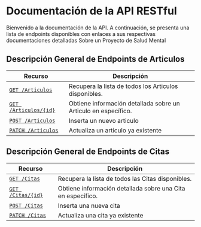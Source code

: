 # Documentación de la API RESTful

Bienvenido a la documentación de la API. A continuación, se presenta una lista
de endpoints disponibles con enlaces a sus respectivas documentaciones detalladas
Sobre un Proyecto de Salud Mental

## Descripción General de Endpoints de Articulos

|                         Recurso                                                 | Descripción |
| ------------------------------------------------------------- | ------------------------------------------------------- |
| [`GET /Articulos`](./endpoints//get-Articulos.md)             | Recupera la lista de todos los Articulos disponibles. |
| [`GET /Articulos/{id}`](./endpoints//get-Articulos-id.md)     | Obtiene información detallada sobre un Articulo en específico. |
| [`POST /Articulos`](./endpoints//post-Articulos.md)           | Inserta un nuevo articulo |
| [`PATCH /Articulos`](./endpoints//patch-Articulos.md)         | Actualiza un articulo ya existente |


## Descripción General de Endpoints de Citas

|                         Recurso                                                 | Descripción |
| ------------------------------------------------------------- | ------------------------------------------------------- |
| [`GET /Citas`](./endpoints//get-Citas.md)             | Recupera la lista de todos las Citas disponibles. |
| [`GET /Citas/{id}`](./endpoints//get-Citas-id.md)     | Obtiene información detallada sobre una Cita en específico. |
| [`POST /Citas`](./endpoints//post-Citas.md)           | Inserta una nueva cita |
| [`PATCH /Citas`](./endpoints//patch-Citas.md)         | Actualiza una cita ya existente |




